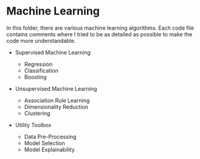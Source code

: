 # Machine Learning

In this folder, there are various machine learning algorithms. Each code file contains comments where I tried to be as detailed as possible to make the code more understandable.

* Supervised Machine Learning

  * Regression
  * Classification
  * Boosting

* Unsupervised Machine Learning

  * Association Rule Learning
  * Dimensionality Reduction
  * Clustering

* Utility Toolbox
  * Data Pre-Processing
  * Model Selection
  * Model Explainability
